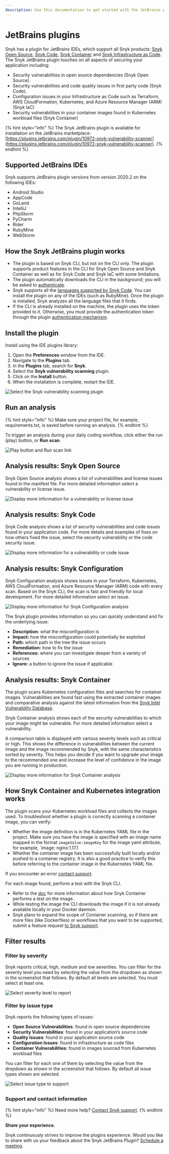 ```yaml
---
description: Use this documentation to get started with the JetBrains plugin.
---
```


# JetBrains plugins

Snyk has a plugin for JetBrains IDEs, which support all Snyk products: [Snyk Open Source](https://docs.snyk.io/snyk-open-source), [Snyk Code](https://docs.snyk.io/snyk-code), [Snyk Container](https://docs.snyk.io/products/snyk-container) and [Snyk Infrastructure as Code](https://docs.snyk.io/products/snyk-infrastructure-as-code). The Snyk JetBrains plugin touches on all aspects of securing your application including:

* Security vulnerabilities in open source dependencies (Snyk Open Source).
* Security vulnerabilities and code quality issues in first party code (Snyk Code).
* Configuration issues in your Infrastructure as Code such as Terraform, AWS CloudFormation, Kubernetes, and Azure Resource Manager (ARM) (Snyk IaC)
* Security vulnerabilities in your container images found in Kubernetes workload files (Snyk Container)

{% hint style="info" %}
The Snyk JetBrains plugin is available for installation on the JetBrains marketplace: [https://plugins.jetbrains.com/plugin/10972-snyk-vulnerability-scanner](https://plugins.jetbrains.com/plugin/10972-snyk-vulnerability-scanner).
{% endhint %}

## Supported JetBrains IDEs

Snyk supports JetBrains plugin versions from version 2020.2 on the following IDEs:

* Android Studio
* AppCode
* GoLand
* IntelliJ
* PhpStorm
* PyCharm
* Rider
* RubyMine
* WebStorm

## **How the Snyk JetBrains plugin works**

* The plugin is based on Snyk CLI, but not on the CLI only. The plugin supports product features in the CLI for Snyk Open Source and Snyk Container as well as for Snyk Code and Snyk IaC with some limitations.
* The plugin automatically downloads the CLI in the background; you will be asked to [authenticate](./#authentication).
* Snyk supports all the [languages supported by Snyk Code](https://docs.snyk.io/products/snyk-code/snyk-code-language-and-framework-support#language-support-with-snyk-code-ai-engine). You can install the plugin on any of the IDEs (such as RubyMine). Once the plugin is installed, Snyk analyzes all the language files that it finds.
* If the CLI is already installed on the machine, the plugin uses the token provided to it. Otherwise, you must provide the authentication token through the plugin [authentication mechanism](./#authentication).

## **Install the plugin**

Install using the IDE plugins library:

1. Open the **Preferences** window from the IDE.
2. Navigate to the **Plugins** tab.
3. In the **Plugins** tab, search for **Snyk**.
4. Select the **Snyk vulnerability scanning** plugin.
5. Click on the **Install** button.
6. When the installation is complete, restart the IDE.

![Select the Snyk vulnerability scanning plugin](<../../.gitbook/assets/Screen Shot 2022-03-09 at 5.06.13 PM (1) (1) (1) (1) (1) (1) (1) (1) (1) (1) (1) (1) (1) (1) (1) (1) (1) (1) (1) (1) (1) (1) (3).png>)

## Run an analysis

{% hint style="info" %}
Make sure your project file, for example, requirements.txt, is saved before running an analysis.
{% endhint %}

To trigger an analysis during your daily coding workflow, click either the run (play) button, or **Run scan**.

![Play button and Run scan link](../../.gitbook/assets/play-run.png)

## Analysis results: Snyk Open Source

Snyk Open Source analysis shows a list of vulnerabilities and license issues found in the manifest file. For more detailed information select a vulnerability or license issue.

![Display more information for a vulnerability or license issue](../../.gitbook/assets/results-os.png)

## Analysis results: Snyk Code

Snyk Code analysis shows a list of security vulnerabilities and code issues found in your application code. For more details and examples of fixes on how others fixed the issue, select the security vulnerability or the code security issue:

![Display more information for a vulnerability or code issue](../../.gitbook/assets/results-code.png)

## Analysis results: Snyk Configuration

Snyk Configuration analysis shows issues in your Terraform, Kubernetes, AWS CloudFormation, and Azure Resource Manager (ARM) code with every scan. Based on the Snyk CLI, the scan is fast and friendly for local development. For more detailed information select an issue.

![Display more information for Snyk Configuration analysis](../../.gitbook/assets/intellij\_iac\_issues.png)

The Snyk plugin provides information so you can quickly understand and fix the underlying issue:

* **Description:** what the misconfiguration is
* **Impact:** how the misconfiguration could potentially be exploited
* **Path:** which path in the tree the issue occurs
* **Remediation:** how to fix the issue
* **References:** where you can investigate deeper from a variety of sources
* **Ignore:** a button to ignore the issue if applicable

## Analysis results: Snyk Container

The plugin scans Kubernetes configuration files and searches for container images. Vulnerabilities are found fast using the extracted container images and comparative analysis against the latest information from the [Snyk Intel Vulnerability Database](https://security.snyk.io).

Snyk Container analysis shows each of the security vulnerabilities to which your image might be vulnerable. For more detailed information select a vulnerability.

A comparison table is displayed with various severity levels such as critical or high. This shows the difference in vulnerabilities between the current image and the image recommended by Snyk, with the same characteristics sorted by severity. This helps you decide if you want to upgrade your image to the recommended one and increase the level of confidence in the image you are running in production.

![Display more information for Snyk Container analysis](../../.gitbook/assets/intellij\_container\_vulnerabilites.png)

## How Snyk Container and Kubernetes integration works

The plugin scans your Kubernetes workload files and collects the images used. To troubleshoot whether a plugin is correctly scanning a container image, you can verify:

* Whether the image definition is in the Kubernetes YAML file in the project. Make sure you have the image is specified with an image name mapped in the format `imageValue:imageKey` for the image yaml attribute, for example, \`image: nginx:1.17.1
* Whether the container image has been successfully built locally and/or pushed to a container registry. It is also a good practice to verify this before referring to the container image in the Kubernetes YAML file.

If you encounter an error [contact support](https://snyk.zendesk.com/agent/dashboard).

For each image found, perform a test with the Snyk CLI.

* Refer to the [doc](https://docs.snyk.io/products/snyk-container/snyk-cli-for-container-security#testing-an-image) for more information about how Snyk Container performs a test on the image.
* While testing the image the CLI downloads the image if it is not already available locally in your Docker daemon.
* Snyk plans to expand the scope of Container scanning, so if there are more files (like Dockerfiles) or workflows that you want to be supported, submit a feature request [to Snyk support](https://support.snyk.io/hc/en-us/requests/new).

## Filter results

### Filter by severity

Snyk reports critical, high, medium and low severities. You can filter for the severity level you need by selecting the value from the dropdown as shown in the screenshot that follows. By default all levels are selected. You must select at least one.

![Select severity level to report](../../.gitbook/assets/filter-severity.png)

### Filter by issue type

Snyk reports the following types of issues:

* **Open Source Vulnerabilities**: found in open source dependencies
* **Security Vulnerabilities**: found in your application’s source code
* **Quality Issues**: found in your application source code
* **Configuration Issues**: found in infrastructure as code files
* **Container Vulnerabilities**: found in images sourced from Kubernetes workload files

You can filter for each one of them by selecting the value from the dropdown as shown in the screenshot that follows. By default all issue types shown are selected.

![Select issue type to support](../../.gitbook/assets/JetBrains-filter-issue-type.png)

##

### Support and contact information

{% hint style="info" %}
Need more help? [Contact Snyk support](https://support.snyk.io/hc/en-us/requests/new).
{% endhint %}

**Share your experience.**

Snyk continuously strives to improve the plugins experience. Would you like to share with us your feedback about the Snyk JetBrains Plugin? [Schedule a meeting](https://calendly.com/snyk-georgi/45min?month=2022-01).
